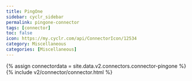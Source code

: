```yaml
---
title: PingOne
sidebar: cyclr_sidebar
permalink: pingone-connector
tags: [connector]
toc: false
icon: https://my.cyclr.com/api/ConnectorIcon/12534
category: Miscellaneous
categories: [Miscellaneous]
---
```

{% assign connectordata = site.data.v2.connectors.connector-pingone %}
{% include v2/connector/connector.html %}	